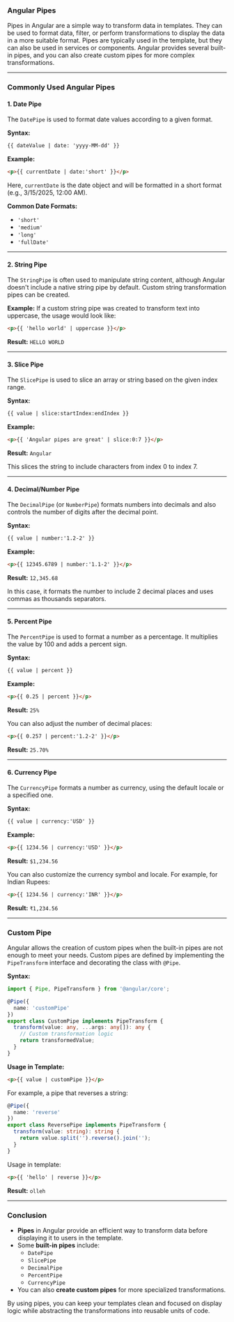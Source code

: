 ### **Angular Pipes**

Pipes in Angular are a simple way to transform data in templates. They can be used to format data, filter, or perform transformations to display the data in a more suitable format. Pipes are typically used in the template, but they can also be used in services or components. Angular provides several built-in pipes, and you can also create custom pipes for more complex transformations.

---

### **Commonly Used Angular Pipes**

#### **1. Date Pipe**

The `DatePipe` is used to format date values according to a given format.

**Syntax:**

```html
{{ dateValue | date: 'yyyy-MM-dd' }}
```

**Example:**

```html
<p>{{ currentDate | date:'short' }}</p>
```

Here, `currentDate` is the date object and will be formatted in a short format (e.g., 3/15/2025, 12:00 AM).

**Common Date Formats:**

- `'short'`
- `'medium'`
- `'long'`
- `'fullDate'`

---

#### **2. String Pipe**

The `StringPipe` is often used to manipulate string content, although Angular doesn't include a native string pipe by default. Custom string transformation pipes can be created.

**Example:** If a custom string pipe was created to transform text into uppercase, the usage would look like:

```html
<p>{{ 'hello world' | uppercase }}</p>
```

**Result:** `HELLO WORLD`

---

#### **3. Slice Pipe**

The `SlicePipe` is used to slice an array or string based on the given index range.

**Syntax:**

```html
{{ value | slice:startIndex:endIndex }}
```

**Example:**

```html
<p>{{ 'Angular pipes are great' | slice:0:7 }}</p>
```

**Result:** `Angular`

This slices the string to include characters from index 0 to index 7.

---

#### **4. Decimal/Number Pipe**

The `DecimalPipe` (or `NumberPipe`) formats numbers into decimals and also controls the number of digits after the decimal point.

**Syntax:**

```html
{{ value | number:'1.2-2' }}
```

**Example:**

```html
<p>{{ 12345.6789 | number:'1.1-2' }}</p>
```

**Result:** `12,345.68`

In this case, it formats the number to include 2 decimal places and uses commas as thousands separators.

---

#### **5. Percent Pipe**

The `PercentPipe` is used to format a number as a percentage. It multiplies the value by 100 and adds a percent sign.

**Syntax:**

```html
{{ value | percent }}
```

**Example:**

```html
<p>{{ 0.25 | percent }}</p>
```

**Result:** `25%`

You can also adjust the number of decimal places:

```html
<p>{{ 0.257 | percent:'1.2-2' }}</p>
```

**Result:** `25.70%`

---

#### **6. Currency Pipe**

The `CurrencyPipe` formats a number as currency, using the default locale or a specified one.

**Syntax:**

```html
{{ value | currency:'USD' }}
```

**Example:**

```html
<p>{{ 1234.56 | currency:'USD' }}</p>
```

**Result:** `$1,234.56`

You can also customize the currency symbol and locale. For example, for Indian Rupees:

```html
<p>{{ 1234.56 | currency:'INR' }}</p>
```

**Result:** `₹1,234.56`

---

### **Custom Pipe**

Angular allows the creation of custom pipes when the built-in pipes are not enough to meet your needs. Custom pipes are defined by implementing the `PipeTransform` interface and decorating the class with `@Pipe`.

**Syntax:**

```typescript
import { Pipe, PipeTransform } from '@angular/core';

@Pipe({
  name: 'customPipe'
})
export class CustomPipe implements PipeTransform {
  transform(value: any, ...args: any[]): any {
    // Custom transformation logic
    return transformedValue;
  }
}
```

**Usage in Template:**

```html
<p>{{ value | customPipe }}</p>
```

For example, a pipe that reverses a string:

```typescript
@Pipe({
  name: 'reverse'
})
export class ReversePipe implements PipeTransform {
  transform(value: string): string {
    return value.split('').reverse().join('');
  }
}
```

Usage in template:

```html
<p>{{ 'hello' | reverse }}</p>
```

**Result:** `olleh`

---

### **Conclusion**

- **Pipes** in Angular provide an efficient way to transform data before displaying it to users in the template.
- Some **built-in pipes** include:
    - `DatePipe`
    - `SlicePipe`
    - `DecimalPipe`
    - `PercentPipe`
    - `CurrencyPipe`
- You can also **create custom pipes** for more specialized transformations.

By using pipes, you can keep your templates clean and focused on display logic while abstracting the transformations into reusable units of code.